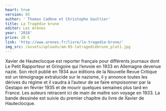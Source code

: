 ```yaml
---
heart: true
version: 85
author: ' Thomas Cadène et Christophe Gaultier'
title: La Tragédie brune
editor: Les Arènes
year: '2018'
price: 20 €
link: 'http://www.arenes.fr/livre/la-tragedie-brune/'
img_src: /assets/uploads/am-85-latragediebrune_plat1.jpg
---
```

Xavier de Hauteclocque est reporter français pour différents journaux dont Le Petit Rapporteur et Gringoire qui l’envoie en 1933 en Allemagne devenue nazie. Son récit publié en 1934 aux éditions de la Nouvelle Revue Critique est un témoignage extralucide sur le nazisme, il y annonce toutes les dérives du régime et il vaudra à l’auteur de se faire empoisonner par la Gestapo en février 1935 et de mourir quelques semaines plus tard en France. Les auteurs retracent ici de main de maître son voyage en 1933. La bande dessinée est suivie du premier chapitre du livre de Xavier de Hauteclocque.
